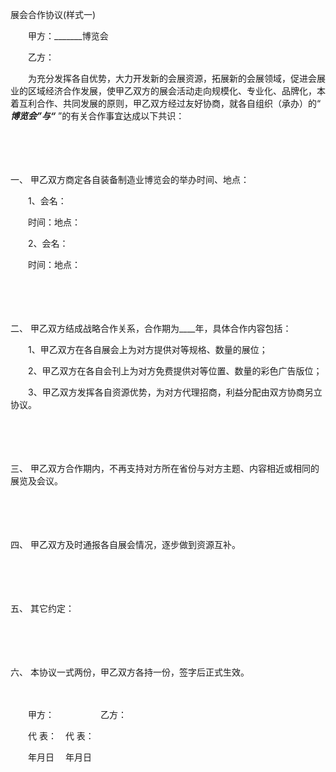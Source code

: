 



展会合作协议(样式一)



 

　　甲方：_______博览会

　　乙方：　　

　　为充分发挥各自优势，大力开发新的会展资源，拓展新的会展领域，促进会展业的区域经济合作发展，使甲乙双方的展会活动走向规模化、专业化、品牌化，本着互利合作、共同发展的原则，甲乙双方经过友好协商，就各自组织（承办）的“ _______博览会”与“_______ ”的有关合作事宜达成以下共识：

　　

　　

一、
甲乙双方商定各自装备制造业博览会的举办时间、地点：

　　1、会名：

　　时间：地点：

　　2、会名：

　　时间：地点：

　　

　　

二、
甲乙双方结成战略合作关系，合作期为____年，具体合作内容包括：

　　1、甲乙双方在各自展会上为对方提供对等规格、数量的展位；

　　2、甲乙双方在各自会刊上为对方免费提供对等位置、数量的彩色广告版位；

　　3、甲乙双方发挥各自资源优势，为对方代理招商，利益分配由双方协商另立协议。

　　

　　

三、
甲乙双方合作期内，不再支持对方所在省份与对方主题、内容相近或相同的展览及会议。

　　

　　

四、
甲乙双方及时通报各自展会情况，逐步做到资源互补。

　　

　　

五、
其它约定：

　　

　　

六、
本协议一式两份，甲乙双方各持一份，签字后正式生效。　　

　　

　　甲方：　　　　　 乙方：

　　代 表：　代 表：

　　年月日　 年月日